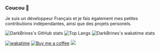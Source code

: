 ### Coucou 👋
Je suis un développeur Français et je fais également mes petites contributions indépendantes, ainsi que des projets personels.

![DarkBrines's GitHub stats](https://github-readme-stats.vercel.app/api?username=DarkBrines&count_private=true&show_icons=true&theme=radical)
![Top Langs](https://github-readme-stats.vercel.app/api/top-langs/?username=DarkBrines&theme=radical&layout=compact)
![DarkBrines's wakatime stats](https://github-readme-stats.vercel.app/api/wakatime?theme=radical&username=DarkBrines)

[![wakatime](https://wakatime.com/badge/user/8057d7e5-a98c-4e5b-bbfe-22fdce63ffa3.svg)](https://wakatime.com/@8057d7e5-a98c-4e5b-bbfe-22fdce63ffa3)
[![Buy me a coffee](https://img.shields.io/badge/%E2%80%8E%20-Buy%20me%20a%20coffee-fd0?logo=buymeacoffee&style=flat)](https://buymeacoffee.com/DarkBrines) 
![](https://komarev.com/ghpvc/?username=DarkBrines)
